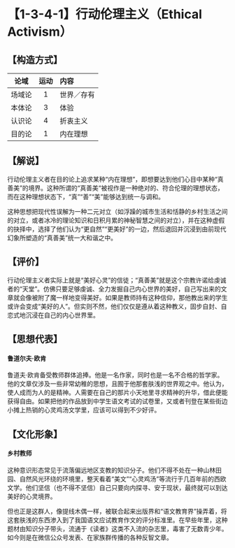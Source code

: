 # 【1-3-4-1】行动伦理主义（Ethical Activism）
## 【构造方式】
| 论域 | 运动           | 内容 |
|:----:|:----------------:|:-----|
| 场域论   |1 |  世界／存有  |
| 本体论   |3 |  体验  |
| 认识论   | 4|  折衷主义  |
| 目的论   | 1|   内在理想 |

## 【解说】
行动伦理主义者在目的论上追求某种“内在理想”，即想要达到他们心目中某种“真善美”的境界。这种所谓的“真善美“被视作是一种绝对的、符合伦理的理想状态，而在这种理想状态下，“真”“善”“美”能够达到统一与调和。

这种思想把现代性误解为一种二元对立（如浮躁的城市生活和恬静的乡村生活之间的对立，或者冰冷的理论知识和日积月累的神秘智慧之间的对立），并在这种虚假的抉择中，选择了他们认为“更自然”“更美好”的一边，然后退回并沉浸到由前现代幻象所塑造的“真善美”统一大和谐之中。
## 【评价】
行动伦理主义者实际上就是“美好心灵”的信徒；“真善美”就是这个宗教许诺给虔诚者的“天堂”。仿佛只要足够虔诚、全力发掘自己内心世界的美好，自己写出来的文章就会像被附了魔一样地变得美好。如果是教师持有这种信仰，那他教出来的学生或许会变成“美好的人”。但实则不然，他们仅仅是遵从着这种教义，固步自封、自恋式地沉浸在自己的内心世界里。
## 【思想代表】
#### 鲁道尔夫·欧肯
鲁道夫·欧肯备受教师群体追捧。他是一名作家，同时也是一名不合格的哲学家。他的文章仅涉及一些非常幼稚的思想，且囿于他那套肤浅的世界观之中。他认为，使人成而为人的是精神。人需要在自己的那片小天地里寻求精神的升华，借此便能获得自由。如果把他的作品放到中学生语文考试的试卷里，又或者刊登在某些街边小摊上热销的心灵鸡汤文学里，应该可以得到不少好评。
## 【文化形象】
#### 乡村教师

这种意识形态常见于流落偏远地区支教的知识分子。他们不得不处在一种山林田园、自然风光环绕的环境里，整天看着“美文”“心灵鸡汤”等流行于几百年前的西欧文学。他们坚信（也不得不坚信）自己只要向内探寻、安于现状，最终就可以到达美好的心灵境界。

但也正是这群人，像提线木偶一样，被联合起来出版界和“语文教育界”操弄着，将这套肤浅的东西渗入到了我国语文应试教育作文的评分标准里。在早些年里，这种题材由知识分子带头，流通于《读者》这类不入流的杂志里，毒害了无数青少年。如今则是在微信公众号发表、在家族群传播的各种反智文章。

